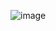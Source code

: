 ![image](https://github.com/ErickSolon/estudo-delphi/assets/72041638/6f577b55-7a6b-41e9-8a89-7d2889079973)



